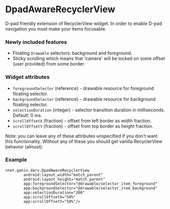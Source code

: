 # DpadAwareRecyclerView
D-pad friendly extension of RecyclerView widget. In order to enable D-pad navigation you must make your items focusable.

### Newly included features
 - Floating `Drawable` selectors: background and foreground.
 - Sticky scrolling which means that 'camera' will be locked on some offset (user provided) from some border.

### Widget attributes
 - `foregroundSelector` (reference) - drawable resource for foreground floating selector.
 - `backgroundSelector` (reference) - drawable resource for background floating selector.
 - `selectionDuration` (integer) - selector transition duration in milliseconds. Default: 0 ms.
 - `scrollOffsetX` (fraction) - offset from left border as width fraction.
 - `scrollOffsetY` (fraction) - offset from top border as height fraction.

Note: you can leave any of these attributes unspecified if you don't want this functionality. Without any of these you should get vanilla RecyclerView behavior (almost).

### Example
````
<net.ganin.darv.DpadAwareRecyclerView
        android:layout_width="match_parent"
        android:layout_height="match_parent"
        app:foregroundSelector="@drawable/selector_item_foreground"
        app:backgroundSelector="@drawable/selector_item_background"
        app:selectionDuration="200"
        app:scrollOffsetX="50%"
        app:scrollOffsetY="50%"/>
 ````
